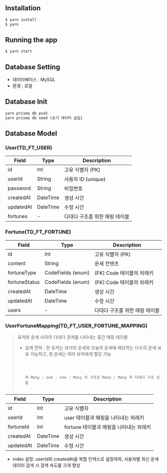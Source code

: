 ## Installation

```bash
$ yarn install
$ yarn
```

## Running the app

```bash
$ yarn start
```

## Database Setting

- 데이터베이스 : MySQL
- 환경 : 로컬

## Database Init

```bash
yarn prisma db push
yarn prisma db seed (초기 데이터 삽입)
```

## Database Model

### User(TD_FT_USER)

| Field     | Type     | Description                    |
| --------- | -------- | ------------------------------ |
| id        | Int      | 고유 식별자 (PK)               |
| userId    | String   | 사용자 ID (unique)             |
| password  | String   | 비밀번호                       |
| createdAt | DateTime | 생성 시간                      |
| updatedAt | DateTime | 수정 시간                      |
| fortunes  | -        | 다대다 구조를 위한 매핑 테이블 |

### Fortune(TD_FT_FORTUNE)

| Field         | Type              | Description                    |
| ------------- | ----------------- | ------------------------------ |
| id            | Int               | 고유 식별자 (PK)               |
| content       | String            | 운세 컨텐츠                    |
| fortuneType   | CodeFields (enum) | (FK) Code 테이블의 외래키      |
| fortuneStatus | CodeFields (enum) | (FK) Code 테이블의 외래키      |
| createdAt     | DateTime          | 생성 시간                      |
| updatedAt     | DateTime          | 수정 시간                      |
| users         | -                 | 다대다 구조를 위한 매핑 테이블 |

### UserFortuneMapping(TD_FT_USER_FORTUNE_MAPPING)

> 유저와 운세 사이의 다대다 관계를 나타내는 중간 매핑 테이블
>
> - 설계 전략 : 한 유저는 과거의 운세와 오늘의 운세에 해당하는 다수의 운세 보유 가능하고, 한 운세는 여러 유저에게 할당 가능
>
>   ```매핑 테이블은 하나의 유저가, 유저는 매핑 테이블을 여러 개 보유 가능 / 매핑 테이블은 하나의 운세가 할당, 운세는 매핑 테이블을 여러 개 보유 가능
>
>
>
>   즉 Many : one - one : Many 의 구조로 Many : Many 즉 다대다 구조 성립
>   ```
>
> ```
>
> ```

| Field     | Type     | Description                             |
| --------- | -------- | --------------------------------------- |
| id        | Int      | 고유 식별자                             |
| userId    | Int      | user 테이블과 매핑을 나타내는 외래키    |
| fortuneId | Int      | fortune 테이블과 매핑을 나타내는 외래키 |
| createdAt | DateTime | 생성 시간                               |
| updatedAt | DateTime | 수정 시간                               |

- index 설정: userId와 createdAt을 복합 인덱스로 설정하여, 사용자별 최신 운세 데이터 검색 시 검색 속도를 크게 향상
